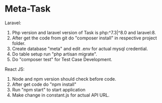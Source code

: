 # Meta-Task

Laravel: 
 1. Php version and laravel version of Task is php:^7.3|^8.0 and laravel:8.
 2. After get the code from git do "composer install" in respective project folder.
 3. Create database "meta" and edit .env for actual mysql credential.
 4. Do table setup run "php artisan migrate".
 5. Do "composer test" for Test Case Development.

React JS:
 1. Node and npm version should check before code.
 2. After get code do "npm install"
 3. Run "npm start" to start application
 4. Make change in constant.js for actual API URL.
